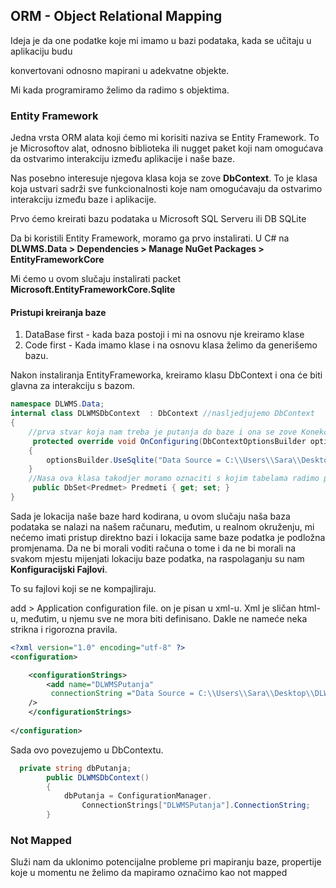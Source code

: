 ## ORM - Object Relational Mapping

Ideja je da one podatke koje mi imamo u bazi podataka, kada se učitaju  u aplikaciju budu 

konvertovani odnosno mapirani u adekvatne objekte.

Mi kada programiramo želimo da radimo s objektima. 



### Entity Framework

Jedna vrsta ORM alata koji ćemo mi korisiti naziva se Entity Framework. To je Microsoftov alat, odnosno biblioteka ili nugget paket koji nam omogućava da ostvarimo interakciju između aplikacije i naše baze. 

Nas posebno interesuje njegova klasa koja se zove **DbContext**. To je klasa koja ustvari sadrži sve funkcionalnosti koje nam omogućavaju da ostvarimo interakciju između baze i aplikacije. 

Prvo ćemo kreirati bazu podataka u Microsoft SQL Serveru ili DB SQLite

Da bi koristili Entity Framework, moramo ga prvo instalirati. U C# na **DLWMS.Data > Dependencies > Manage NuGet Packages > EntityFrameworkCore** 

Mi ćemo u ovom slučaju instalirati packet **Microsoft.EntityFrameworkCore.Sqlite**



#### Pristupi kreiranja baze

1. DataBase first - kada baza postoji i mi na osnovu nje kreiramo klase 
2. Code first - Kada imamo klase i na osnovu klasa želimo da generišemo bazu.  



Nakon instaliranja EntityFrameworka, kreiramo klasu DbContext i ona će biti glavna za interakciju s bazom.

```c#
namespace DLWMS.Data;
internal class DLWMSDbContext  : DbContext //nasljedjujemo DbContext
{
    //prva stvar koja nam treba je putanja do baze i ona se zove Konekcijski String. 
     protected override void OnConfiguring(DbContextOptionsBuilder optionsBuilder)
    {
        optionsBuilder.UseSqlite("Data Source = C:\\Users\\Sara\\Desktop\\DLWMS.db"); //ovdje nikad ne kopirati iz eksternog filea putanju direktno vec prvo pastati u kod pa iz koda kopirati ovdje ili rucno napisati radi nevidljivih karaktera koje moze dodati 
    }
    //Nasa ova klasa takodjer moramo oznaciti s kojim tabelama radimo pa koristimo DB set. 
     public DbSet<Predmet> Predmeti { get; set; }
}


```

Sada je lokacija naše baze hard kodirana, u ovom slučaju naša baza podataka se nalazi na našem računaru, međutim, u realnom okruženju, mi nećemo imati pristup direktno bazi i lokacija same baze podatka je podložna promjenama. Da ne bi morali voditi računa o tome i da ne bi morali na svakom mjestu mijenjati lokaciju baze podatka, na raspolaganju su nam **Konfiguracijski Fajlovi**. 

To su fajlovi koji se ne kompajliraju. 

add > Application configuration file. on je pisan u xml-u. Xml je sličan html-u, međutim, u njemu sve ne mora biti definisano. Dakle ne nameće neka strikna i rigorozna pravila. 



```xml
<?xml version="1.0" encoding="utf-8" ?>
<configuration>

    <configurationStrings>
        <add name="DLWMSPutanja"
         connectionString ="Data Source = C:\\Users\\Sara\\Desktop\\DLWMS.db"
    />
    </configurationStrings>
    
</configuration>

```

Sada ovo povezujemo u DbContextu. 

```c#
  private string dbPutanja;
        public DLWMSDbContext()
        {
            dbPutanja = ConfigurationManager.
                ConnectionStrings["DLWMSPutanja"].ConnectionString;
        }
```



### Not Mapped

Služi nam da uklonimo potencijalne probleme pri mapiranju baze, propertije koje u momentu ne želimo da mapiramo označimo kao not mapped





